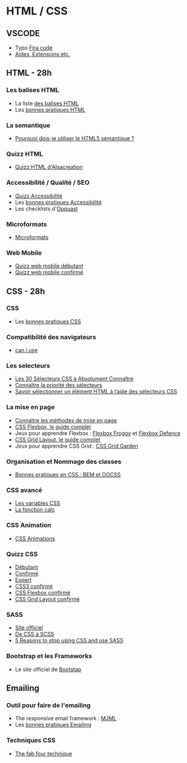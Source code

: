 # HTML / CSS

## VSCODE

- Typo [Fira code](https://github.com/tonsky/FiraCode)
- [Aides, Extensions etc.](https://github.com/alsacreations/guidelines/blob/master/Guidelines-VScode.md)

## HTML - 28h

### Les balises HTML

- La liste [des balises HTML](https://jaetheme.com/balises-html5/)
- Les [bonnes pratiques HTML](https://github.com/alsacreations/guidelines/blob/master/Guidelines-HTML.md)

### La semantique

- [Pourquoi dois-je utiliser le HTML5 sémantique ?](https://fr.semrush.com/blog/balises-structurelles-html-semantique/)

### Quizz HTML

- [Quizz HTML d'Alsacreation](https://www.alsacreations.com/quiz/lire/21-HTML5-debutant)

### Accessibilité / Qualité / SEO

- [Quizz Accessibilité](https://www.alsacreations.com/quiz/lire/11-Accessibilite)
- Les [bonnes pratiques Accessibilité](https://github.com/alsacreations/guidelines/blob/master/Guidelines-Accessibilite.md)
- Les checklists d'[Opquast](https://checklists.opquast.com/fr/assurance-qualite-web/download/)

### Microformats

- [Microformats](https://www.alsacreations.com/quiz/lire/19-Microformats)

### Web Mobile

- [Quizz web mobile débutant](https://www.alsacreations.com/quiz/lire/16-Web-Mobile)
- [Quizz web mobile confirmé](https://www.alsacreations.com/quiz/lire/22-Web-Mobile-moyen)

## CSS - 28h

### CSS

- Les [bonnes pratiques CSS](https://github.com/alsacreations/guidelines/blob/master/Guidelines-CSS.md)

### Compatibilité des navigateurs

- [can i use](https://caniuse.com/)

### Les selecteurs

- [Les 30 Sélecteurs CSS à Absolument Connaître](https://code.tutsplus.com/fr/tutorials/the-30-css-selectors-you-must-memorize--net-16048)
- [Connaître la priorité des sélecteurs](https://openweb.eu.org/articles/cascade_css)
- [Savoir sélectionner un élément HTML à l’aide des sélecteurs CSS](https://flukeout.github.io/)

### La mise en page

- [Connaître les méthodes de mise en page](http://fr.learnlayout.com/)
- [CSS Flexbox, le guide complet](https://la-cascade.io/articles/flexbox-guide-complet)
- Jeux pour apprendre Flexbox : [Flexbox Froggy](https://flexboxfroggy.com/#fr) et [Flexbox Defence](http://www.flexboxdefense.com/)
- [CSS Grid Layout, le guide complet](https://la-cascade.io/articles/css-grid-layout-guide-complet/)
- Jeux pour apprendre CSS Grid : [CSS Grid Garden](https://cssgridgarden.com/#fr)

### Organisation et Nommage des classes

- [Bonnes pratiques en CSS : BEM et OOCSS](https://www.alsacreations.com/article/lire/1641-bonnes-pratiques-en-css-bem-et-oocss.html)

### CSS avancé

- [Les variables CSS](https://developer.mozilla.org/fr/docs/Web/CSS/Les_variables_CSS)
- [La fonction calc](https://www.alsacreations.com/article/lire/1630-la-fonction-calc-en-css.html)

### CSS Animation

- [CSS Animations](https://css-animations.io/)

### Quizz CSS

- [Débutant](https://www.alsacreations.com/quiz/lire/5-CSS-debutant)
- [Confirmé](https://www.alsacreations.com/quiz/lire/6-CSS-moyen)
- [Expert](https://www.alsacreations.com/quiz/lire/7-CSS-difficile)
- [CSS3 confirmé](https://www.alsacreations.com/quiz/lire/20-CSS3-moyen)
- [CSS Flexbox confirmé](https://www.alsacreations.com/quiz/lire/23-CSS-Flexbox)
- [CSS Grid Layout confirmé](https://www.alsacreations.com/quiz/lire/28-CSS-Grid-Layout)

### SASS

- [Site officiel](https://sass-lang.com/)
- [De CSS à SCSS](https://www.armandphilippot.com/de-css-a-scss/)
- [5 Reasons to stop using CSS and use SASS](https://www.thebetacoders.com/5-reasons-you-should-stop-using-css-and-use-sass/)

### Bootstrap et les Frameworks

- Le site officiel de [Bootstap](https://getbootstrap.com/)

## Emailing

### Outil pour faire de l'emailing

- The responsive email framework : [MJML](https://mjml.io/)
- Les [bonnes pratiques Emailing](https://github.com/alsacreations/guidelines/blob/master/Guidelines-E-mailing.md)

### Techniques CSS

- [The fab four technique](https://medium.com/free-code-camp/the-fab-four-technique-to-create-responsive-emails-without-media-queries-baf11fdfa848)
